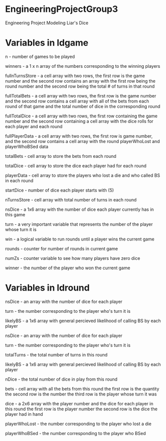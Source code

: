 # EngineeringProjectGroup3
Engineering Project Modeling Liar's Dice
# Variables in ldgame

n - number of games to be played

winners - a 1 x n array of the numbers corresponding to the winning players

fullnTurnsStore - a cell array with two rows, the first row is the game number and the second row contains an array with the first row being the round number and the second row being the total # of turns in that round

fullTotalBets - a cell array with two rows, the first row is the game number and the second row contains a cell array with all of the bets from each round of that game and the total number of dice in the corresponding round

fullTotalDice - a cell array with two rows, the first row containing the game number and the second row containing a cell array with the dice rolls for each player and each round

fullPlayerData - a cell array with two rows, the first row is game number, and the second row contains a cell array with the round playerWhoLost and playerWhoBSed data

totalBets - cell array to store the bets from each round

totalDice - cell array to store the dice each player had for each round

playerData - cell array to store the players who lost a die and who called BS in each round

startDice - number of dice each player starts with (5)

nTurnsStore - cell array with total number of turns in each round

nsDice - a 1x6 array with the number of dice each player currently has in this game

turn - a very important variable that represents the number of the player whose turn it is

win - a logical variable to run rounds until a player wins the current game

rounds - counter for number of rounds in current game

numZs - counter variable to see how many players have zero dice

winner - the number of the player who won the current game

# Variables in ldround

nsDice - an array with the number of dice for each player

turn - the number corresponding to the player who's turn it is

likelyBS - a 1x6 array with general percieved likelihood of calling BS by each player

nsDice - an array with the number of dice for each player

turn - the number corresponding to the player who's turn it is

totalTurns - the total number of turns in this round

likelyBS - a 1x6 array with general percieved likelihood of calling BS by each player

nDice - the total number of dice in play from this round

bets - cell array with all the bets from this round
       the first row is the quantity
       the second row is the number
       the third row is the player whose turn it was
       
dice - a 2x6 array with the player number and the dice for each player in this round
       the first row is the player number
       the second row is the dice the player had in hand
       
playerWhoLost - the number corresponding to the player who lost a die

playerWhoBSed - the number corresponding to the player who BSed


